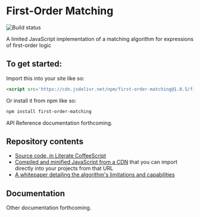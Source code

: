 
# First-Order Matching

![Build status](https://travis-ci.org/lurchmath/first-order-matching.svg?branch=master)

A limited JavaScript implementation of a matching algorithm for expressions of first-order logic

## To get started:

Import this into your site like so:

```html
<script src='https://cdn.jsdelivr.net/npm/first-order-matching@1.0.5/first-order-matching.js'></script>
```

Or install it from npm like so:
```bash
npm install first-order-matching
```

<!-- Then see the [API Reference
page](https://lurchmath.github.io/first-order-matching/site/api-reference) for what to do
next. -->

API Reference documentation forthcoming.

## Repository contents

 * [Source code, in Literate CoffeeScript](first-order-matching.litcoffee)
 * [Compiled and minified JavaScript from a CDN](https://cdn.jsdelivr.net/npm/first-order-matching@1.0.5/first-order-matching.js) that you can import directly into your projects from that URL
 * [A whitepaper detailing the algorithm's limitations and capabilities](https://github.com/lurchmath/first-order-matching/blob/master/paper/first-order-matching-in-detail.pdf)

## Documentation

<!-- [See our documentation site here.](https://lurchmath.github.io/first-order-matching/)-->

Other documentation forthcoming.
